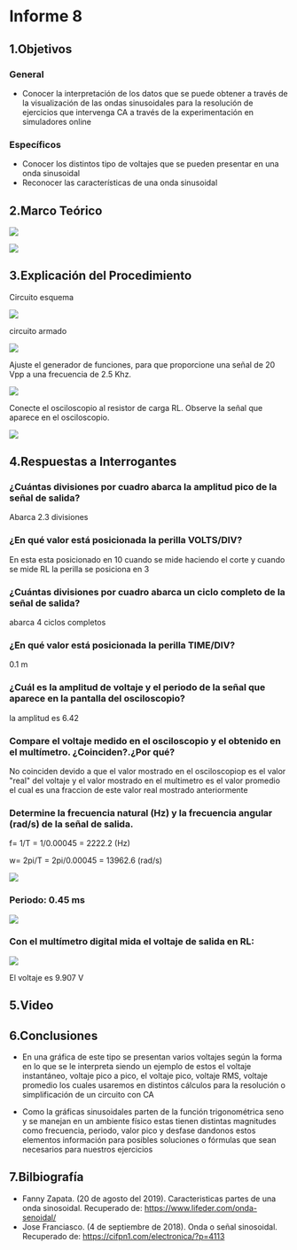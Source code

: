 # Informe 8
## 1.Objetivos
### General

- Conocer la interpretación de los datos que se puede obtener a través de la visualización de las ondas sinusoidales para la resolución de ejercicios que intervenga CA a través de la experimentación en simuladores online 
### Específicos

- Conocer los distintos tipo de voltajes que se pueden presentar en una onda sinusoidal
- Reconocer las características de una onda sinusoidal 

## 2.Marco Teórico

![](https://cdn.discordapp.com/attachments/977016920224198709/1010035917861437481/unknown.png)

![](https://cdn.discordapp.com/attachments/977016920224198709/1010035944583340032/unknown.png)

## 3.Explicación del Procedimiento

Circuito esquema

![](https://cdn.discordapp.com/attachments/977016920224198709/1010015602489970708/unknown.png)

circuito armado

![](https://cdn.discordapp.com/attachments/977016920224198709/1010015641106923530/unknown.png)

Ajuste el generador de funciones, para que proporcione una señal de 20 Vpp a
una frecuencia de 2.5 Khz.

![](https://cdn.discordapp.com/attachments/977016920224198709/1010015867142164610/unknown.png)

Conecte el osciloscopio al resistor de carga RL. Observe la señal que aparece en
el osciloscopio.

![](https://cdn.discordapp.com/attachments/977016920224198709/1010206488578510848/unknown.png)

## 4.Respuestas a Interrogantes

### ¿Cuántas divisiones por cuadro abarca la amplitud pico de la señal de salida?
Abarca 2.3 divisiones
### ¿En qué valor está posicionada la perilla VOLTS/DIV?
En esta esta posicionado en 10 cuando se mide haciendo el corte y cuando se mide RL la perilla se posiciona en 3
### ¿Cuántas divisiones por cuadro abarca un ciclo completo de la señal de salida?
abarca 4 ciclos completos
### ¿En qué valor está posicionada la perilla TIME/DIV?
0.1 m
### ¿Cuál es la amplitud de voltaje y el periodo de la señal que aparece en la pantalla del osciloscopio?
la amplitud es 6.42

### Compare el voltaje medido en el osciloscopio  y el obtenido en el multímetro. ¿Coinciden?.¿Por qué?
No coinciden devido a que el valor mostrado en el osciloscopiop es el valor "real" del voltaje y el valor mostrado en el multimetro es el valor promedio 
el cual es una fraccion de este valor real mostrado anteriormente

### Determine la frecuencia natural (Hz) y la frecuencia angular (rad/s) de la señal de salida.

f= 1/T = 1/0.00045 = 2222.2 (Hz)

w= 2pi/T = 2pi/0.00045 = 13962.6 (rad/s)

![](https://cdn.discordapp.com/attachments/977016920224198709/1010206488578510848/unknown.png)

### Periodo: 0.45 ms

![](https://cdn.discordapp.com/attachments/977016920224198709/1010206641800618084/unknown.png)

### Con el multímetro digital mida el voltaje de salida en RL:

![](https://cdn.discordapp.com/attachments/977016920224198709/1010247677847552010/unknown.png)

El voltaje es 9.907 V
## 5.Video
## 6.Conclusiones

- En una gráfica de este tipo se presentan varios voltajes según la forma en lo que se le interpreta siendo un ejemplo de estos 
el voltaje instantáneo, voltaje pico a pico, el voltaje pico, voltaje RMS, voltaje promedio los cuales usaremos en distintos cálculos para 
la resolución o simplificación de un circuito con CA

- Como la gráficas sinusoidales parten de la función trigonométrica seno y se manejan en un  ambiente físico estas tienen distintas
magnitudes como frecuencia, periodo, valor pico y desfase dandonos estos elementos información para posibles soluciones o fórmulas
que sean necesarios para nuestros ejercicios

## 7.Bilbiografía

- Fanny Zapata. (20 de agosto del 2019). Caracteristicas partes de una onda sinosoidal. Recuperado de: https://www.lifeder.com/onda-senoidal/
- Jose Franciasco. (4 de septiembre de 2018). Onda o señal sinosoidal.  Recuperado de: https://cifpn1.com/electronica/?p=4113

